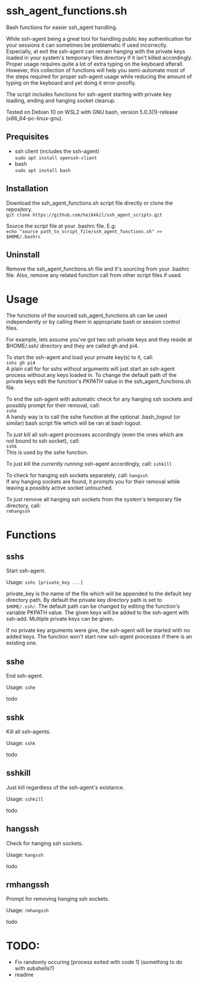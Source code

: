 # ssh_agent_functions.sh
Bash functions for easier ssh_agent handling.  
  
While ssh-agent being a great tool for handling public key authentication for your sessions it can sometimes be problematic if used incorrectly. Especially, at exit the ssh-agent can remain hanging with the private keys loaded in your system's temporary files directory if it isn't killed accordingly. Proper usage requires quite a lot of extra typing on the keyboard afterall.  
However, this collection of functions will help you semi-automate most of the steps required for proper ssh-agent usage while reducing the amount of typing on the keyboard and yet doing it error-proofly.  
  
The script includes functions for ssh-agent starting with private key loading, ending and hanging socket cleanup.  
  
Tested on Debian 10 on WSL2 with GNU bash, version 5.0.3(1)-release (x86_64-pc-linux-gnu).  
  
  
## Prequisites  
- ssh client (includes the ssh-agent)  
  `sudo apt install openssh-client`  
- bash  
  `sudo apt install bash`  
  
## Installation  
Download the ssh_agent_functions.sh script file directly or clone the repository.  
`git clone https://github.com/heikkkil/ssh_agent_scripts.git`  
  
Source the script file at your .bashrc file. E.g:  
`echo "source path_to_script_file/ssh_agent_functions.sh" >> $HOME/.bashrc`  
  
## Uninstall  
Remove the ssh_agent_functions.sh file and it's sourcing from your .bashrc file. Also, remove any related function call from other script files if used.
  
  
# Usage  
The functions of the sourced ssh_agent_functions.sh can be used independently or by calling them in appropriate bash or session control files.  

For example, lets assume you've got two ssh private keys and they reside at $HOME/.ssh/ directory and they are called gh and pi4.  
  
To start the ssh-agent and load your private key(s) to it, call:  
`sshs gh pi4`  
A plain call for for sshs without arguments will just start an ssh-agent process without any keys loaded in. To change the default path of the private keys edit the function's *PKPATH* value in the ssh_agent_functions.sh file.  
  
To end the ssh-agent with automatic check for any hanging ssh sockets and possibly prompt for their removal, call:  
`sshe`  
A handy way is to call the sshe function at the optional .bash_logout (or similar) bash script file which will be ran at bash logout.  
  
To just kill all ssh-agent processes accordingly (even the ones which are not bound to ssh socket), call:  
`sshk`  
This is used by the sshe function.  
  
To just kill the *currently running* ssh-agent accordingly, call:
`sshkill`
  
To check for hanging ssh sockets separately, call:
`hangssh`  
If any hanging sockets are found, it prompts you for their removal while leaving a possibly active socket untouched.  
  
To just remove all hanging ssh sockets from the system's temporary file directory, call:  
`rmhangssh`  
  
# Functions

## sshs
Start ssh-agent.  

Usage: `sshs [private_key ...]`  

private_key is the name of the file which will be appended to the default key directory path. By default the private key directory path is set to `$HOME/.ssh/`. The default path can be changed by editing the function's variable PKPATH value. The given keys will be added to the ssh-agent with ssh-add. Multiple private keys can be given.  

If no private key arguments were give, the ssh-agent will be started with no added keys. The function won't start new ssh-agent processes if there is an existing one. 
  
## sshe
End ssh-agent.  
  
Usage: `sshe`  
  
todo  
  
## sshk
Kill all ssh-agents.  
  
Usage: `sshk`  
  
todo  
  
## sshkill  
Just kill regardless of the ssh-agent's existance.  
  
Usage: `sshkill`  
  
todo  
  
## hangssh  
Check for hanging ssh sockets.
  
Usage: `hangssh`  
  
todo  

## rmhangssh  
Prompt for removing hanging ssh sockets.  
  
Usage: `rmhangssh`  
  
todo
  
  
# TODO:  
- Fix randomly occuring [process exited with code 1] (something to do with subshells?)
- readme

